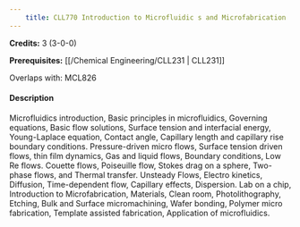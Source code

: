 ```yaml
---
    title: CLL770 Introduction to Microfluidic s and Microfabrication
---
```

**Credits:** 3 (3-0-0)



**Prerequisites:** [[/Chemical Engineering/CLL231 | CLL231]]

Overlaps with: MCL826

#### Description 
Microfluidics introduction, Basic principles in microfluidics, Governing equations, Basic flow solutions, Surface tension and interfacial energy, Young-Laplace equation, Contact angle, Capillary length and capillary rise boundary conditions. Pressure-driven micro flows, Surface tension driven flows, thin film dynamics, Gas and liquid flows, Boundary conditions, Low Re flows. Couette flows, Poiseuille flow, Stokes drag on a sphere, Two-phase flows, and Thermal transfer. Unsteady Flows, Electro kinetics, Diffusion, Time-dependent flow, Capillary effects, Dispersion. Lab on a chip, Introduction to Microfabrication, Materials, Clean room, Photolithography, Etching, Bulk and Surface micromachining, Wafer bonding, Polymer micro fabrication, Template assisted fabrication, Application of microfluidics.